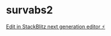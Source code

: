 # survabs2

[Edit in StackBlitz next generation editor ⚡️](https://stackblitz.com/~/github.com/hjay3/survabs2)